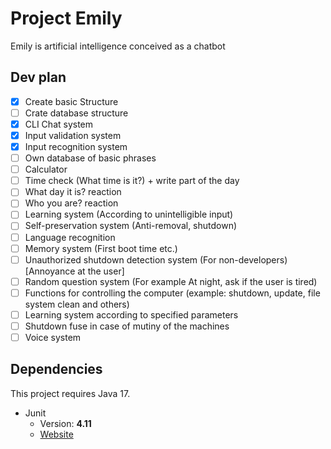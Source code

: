 # Project Emily

Emily is artificial intelligence conceived as a chatbot

## Dev plan
- [X] Create basic Structure
- [ ] Crate database structure
- [X] CLI Chat system
- [X] Input validation system
- [X] Input recognition system
- [ ] Own database of basic phrases
- [ ] Calculator
- [ ] Time check (What time is it?) + write part of the day
- [ ] What day it is? reaction
- [ ] Who you are? reaction
- [ ] Learning system (According to unintelligible input)
- [ ] Self-preservation system (Anti-removal, shutdown)
- [ ] Language recognition
- [ ] Memory system (First boot time etc.)
- [ ] Unauthorized shutdown detection system (For non-developers) [Annoyance at the user]
- [ ] Random question system (For example At night, ask if the user is tired)
- [ ] Functions for controlling the computer (example: shutdown, update, file system clean and others)
- [ ] Learning system according to specified parameters
- [ ] Shutdown fuse in case of mutiny of the machines
- [ ] Voice system

## Dependencies
This project requires Java 17.
* Junit
	* Version: **4.11**
	* [Website](https://junit.org/junit5/)
